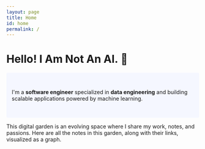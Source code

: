 ```yaml
---
layout: page
title: Home
id: home
permalink: /
---
```


# Hello! I Am Not An AI. 👋

<p style="padding: 3em 1em; background: #f5f7ff; border-radius: 4px;">
I'm a <span style="font-weight: bold">software engineer</span> specialized in <span style="font-weight: bold">data engineering</span> and building scalable applications powered by machine learning.
</p>


This digital garden is an evolving space where I share my work, notes, and passions. Here are all the notes in this garden, along with their links, visualized as a graph.

<style>
  .wrapper {
    max-width: 46em;
  }
</style>
